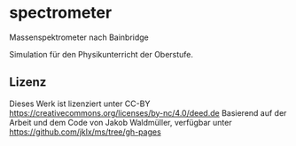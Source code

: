 # spectrometer
Massenspektrometer nach Bainbridge

Simulation für den Physikunterricht der Oberstufe.

## Lizenz ##
Dieses Werk ist lizenziert unter CC-BY https://creativecommons.org/licenses/by-nc/4.0/deed.de
Basierend auf der Arbeit und dem Code von Jakob Waldmüller, verfügbar unter https://github.com/jklx/ms/tree/gh-pages
